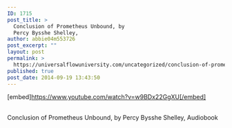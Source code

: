 ```yaml
---
ID: 1715
post_title: >
  Conclusion of Prometheus Unbound, by
  Percy Bysshe Shelley,
author: abbie04m553726
post_excerpt: ""
layout: post
permalink: >
  https://universalflowuniversity.com/uncategorized/conclusion-of-prometheus-unbound-by-percy-bysshe-shelley/
published: true
post_date: 2014-09-19 13:43:50
---
```

[embed]https://www.youtube.com/watch?v=w9BDx22GgXU[/embed]</br></br>
<p>Conclusion of Prometheus Unbound, by Percy Bysshe Shelley, Audiobook</p>